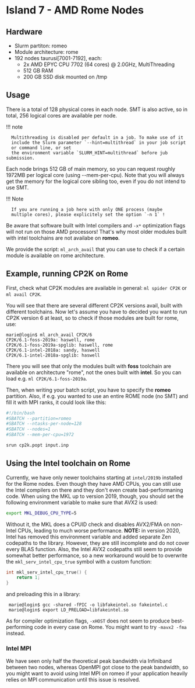 # Island 7 - AMD Rome Nodes

## Hardware

- Slurm partiton: romeo
- Module architecture: rome
- 192 nodes taurusi[7001-7192], each:
    - 2x AMD EPYC CPU 7702 (64 cores) @ 2.0GHz, MultiThreading
    - 512 GB RAM
    - 200 GB SSD disk mounted on /tmp

## Usage

There is a total of 128 physical cores in each
node. SMT is also active, so in total, 256 logical cores are available
per node.

!!! note

      Multithreading is disabled per default in a job. To make use of it 
      include the Slurm parameter `--hint=multithread` in your job script
      or command line, or set 
      the environment variable `SLURM_HINT=multithread` before jub submission.

Each node brings 512 GB of main memory, so you can request roughly
1972MB per logical core (using --mem-per-cpu). Note that you will always
get the memory for the logical core sibling too, even if you do not
intend to use SMT.

!!! Note

      If you are running a job here with only ONE process (maybe
      multiple cores), please explicitely set the option `-n 1` !

Be aware that software built with Intel compilers and `-x*` optimization
flags will not run on those AMD processors! That's why most older
modules built with intel toolchains are not availabe on **romeo**.

We provide the script: `ml_arch_avail` that you can use to check if a
certain module is available on rome architecture.

## Example, running CP2K on Rome

First, check what CP2K modules are available in general:
`ml spider CP2K` or `ml avail CP2K`.

You will see that there are several different CP2K versions avail, built
with different toolchains. Now let's assume you have to decided you want
to run CP2K version 6 at least, so to check if those modules are built
for rome, use:

```console
marie@login$ ml_arch_avail CP2K/6
CP2K/6.1-foss-2019a: haswell, rome
CP2K/6.1-foss-2019a-spglib: haswell, rome
CP2K/6.1-intel-2018a: sandy, haswell
CP2K/6.1-intel-2018a-spglib: haswell
```

There you will see that only the modules built with **foss** toolchain
are available on architecture "rome", not the ones built with **intel**.
So you can load e.g. `ml CP2K/6.1-foss-2019a`.

Then, when writing your batch script, you have to specify the **romeo**
partition. Also, if e.g. you wanted to use an entire ROME node (no SMT)
and fill it with MPI ranks, it could look like this:

```bash
#!/bin/bash
#SBATCH --partition=romeo
#SBATCH --ntasks-per-node=128
#SBATCH --nodes=1
#SBATCH --mem-per-cpu=1972

srun cp2k.popt input.inp
```

## Using the Intel toolchain on Rome

Currently, we have only newer toolchains starting at `intel/2019b`
installed for the Rome nodes. Even though they have AMD CPUs, you can
still use the Intel compilers on there and they don't even create
bad-performaning code. When using the MKL up to version 2019, though,
you should set the following environment variable to make sure that AVX2
is used:

```bash
export MKL_DEBUG_CPU_TYPE=5
```

Without it, the MKL does a CPUID check and disables AVX2/FMA on
non-Intel CPUs, leading to much worse performance. **NOTE:** in version
2020, Intel has removed this environment variable and added separate Zen
codepaths to the library. However, they are still incomplete and do not
cover every BLAS function. Also, the Intel AVX2 codepaths still seem to
provide somewhat better performance, so a new workaround would be to
overwrite the `mkl_serv_intel_cpu_true` symbol with a custom function:

```c
int mkl_serv_intel_cpu_true() {
    return 1;
}
```

and preloading this in a library:

```console
 marie@login$ gcc -shared -fPIC -o libfakeintel.so fakeintel.c
 marie@login$ export LD_PRELOAD=libfakeintel.so
```

As for compiler optimization flags, `-xHOST` does not seem to produce
best-performing code in every case on Rome. You might want to try
`-mavx2 -fma` instead.

### Intel MPI

We have seen only half the theoretical peak bandwidth via Infiniband
between two nodes, whereas OpenMPI got close to the peak bandwidth, so
you might want to avoid using Intel MPI on romeo if your application
heavily relies on MPI communication until this issue is resolved.
